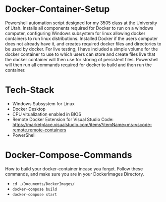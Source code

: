 # Docker-Container-Setup
Powershell automation script designed for my 3505 class at the University of Utah. Installs all components required for Docker to run on a windows computer, configuring Windows subsystem for linux allowing docker containers to run linux distributions. Installed Docker if the users computer does not already have it, and creates required docker files and directories to be used by docker. For live testing, I have included a simple volume for the docker container to use to which users can store and create files live that the docker container will then use for storing of persistent files. Powershell will then run all commands required for docker to build and then run the container.

# Tech-Stack
- Windows Subsystem for Linux
- Docker Desktop
- CPU vitualization enabled in BIOS
- Remote Docker Extension for Visual Studio Code: https://marketplace.visualstudio.com/items?itemName=ms-vscode-remote.remote-containers
- PowerShell

# Docker-Compose-Commands
How to build your docker-container incase you forget. Follow these commands, and make sure you are in your DockerImages Directory.

- `cd ./Documents/DockerImages/`
- `docker-compose build` 
- `docker-compose start`

